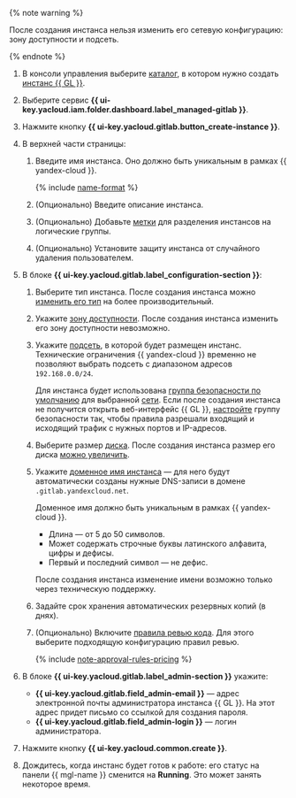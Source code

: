 {% note warning %}

После создания инстанса нельзя изменить его сетевую конфигурацию: зону доступности и подсеть.

{% endnote %}

1. В консоли управления выберите [каталог](../../resource-manager/concepts/resources-hierarchy.md#folder), в котором нужно создать [инстанс {{ GL }}](../../managed-gitlab/concepts/index.md#instance).
1. Выберите сервис **{{ ui-key.yacloud.iam.folder.dashboard.label_managed-gitlab }}**.
1. Нажмите кнопку **{{ ui-key.yacloud.gitlab.button_create-instance }}**.
1. В верхней части страницы:

   1. Введите имя инстанса. Оно должно быть уникальным в рамках {{ yandex-cloud }}.

      {% include [name-format](../name-format.md) %}

   1. (Опционально) Введите описание инстанса.
   1. (Опционально) Добавьте [метки](../../resource-manager/concepts/labels.md) для разделения инстансов на логические группы.
   1. (Опционально) Установите защиту инстанса от случайного удаления пользователем.

1. В блоке **{{ ui-key.yacloud.gitlab.label_configuration-section }}**:

   1. Выберите тип инстанса. После создания инстанса можно [изменить его тип](../../managed-gitlab/operations/instance/instance-update.md) на более производительный.
   1. Укажите [зону доступности](../../overview/concepts/geo-scope.md). После создания инстанса изменить его зону доступности невозможно.
   1. Укажите [подсеть](../../vpc/concepts/network.md#subnet), в которой будет размещен инстанс. Технические ограничения {{ yandex-cloud }} временно не позволяют выбрать подсеть с диапазоном адресов `192.168.0.0/24`.

      Для инстанса будет использована [группа безопасности по умолчанию](../../vpc/concepts/security-groups.md#default-security-group) для выбранной [сети](../../vpc/concepts/network.md#network). Если после создания инстанса не получится открыть веб-интерфейс {{ GL }}, [настройте](../../managed-gitlab/operations/configure-security-group.md) группу безопасности так, чтобы правила разрешали входящий и исходящий трафик с нужных портов и IP-адресов.

   1. Выберите размер [диска](../../compute/concepts/disk.md). После создания инстанса размер его диска [можно увеличить](../../managed-gitlab/operations/instance/instance-update.md).
   1. Укажите [доменное имя инстанса](../../compute/concepts/network.md#hostname) — для него будут автоматически созданы нужные DNS-записи в домене `.gitlab.yandexcloud.net`.

      Доменное имя должно быть уникальным в рамках {{ yandex-cloud }}. 

      * Длина — от 5 до 50 символов.
      * Может содержать строчные буквы латинского алфавита, цифры и дефисы.
      * Первый и последний символ — не дефис.
     
      После создания инстанса изменение имени возможно только через техническую поддержку.

   1. Задайте срок хранения автоматических резервных копий (в днях).
   1. (Опционально) Включите [правила ревью кода](../../managed-gitlab/concepts/approval-rules.md). Для этого выберите подходящую конфигурацию правил ревью.

      {% include [note-approval-rules-pricing](note-approval-rules-pricing.md) %}

1. В блоке **{{ ui-key.yacloud.gitlab.label_admin-section }}** укажите:
   * **{{ ui-key.yacloud.gitlab.field_admin-email }}** — адрес электронной почты администратора инстанса {{ GL }}. На этот адрес придет письмо со ссылкой для создания пароля.
   * **{{ ui-key.yacloud.gitlab.field_admin-login }}** — логин администратора.
1. Нажмите кнопку **{{ ui-key.yacloud.common.create }}**.
1. Дождитесь, когда инстанс будет готов к работе: его статус на панели {{ mgl-name }} сменится на **Running**. Это может занять некоторое время.
